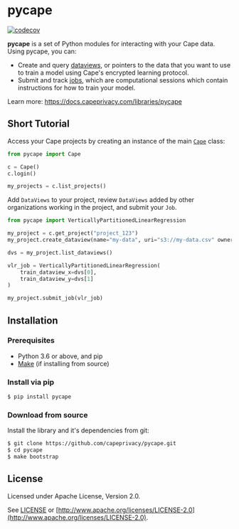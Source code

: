 # pycape

[![codecov](https://codecov.io/gh/capeprivacy/pycape/branch/main/graph/badge.svg?token=nimecXcQzo)](https://codecov.io/gh/capeprivacy/cape-ds)

**pycape** is a set of Python modules for interacting with your Cape data. Using pycape, you can:

- Create and query [dataviews](https://docs.capeprivacy.com/libraries/pycape/reference#pycapedataviews), or pointers to the data that you want to use to train a model using Cape's encrypted learning protocol.
- Submit and track [jobs](https://docs.capeprivacy.com/libraries/pycape/reference#pycapedataviews), which are computational sessions which contain instructions for how to train your model.

Learn more: https://docs.capeprivacy.com/libraries/pycape

## Short Tutorial
Access your Cape projects by creating an instance of the main [`Cape`](https://docs.capeprivacy.com/libraries/pycape/reference#pycapecape) class:
```python
from pycape import Cape

c = Cape()
c.login()

my_projects = c.list_projects()
```

Add `DataViews` to your project, review `DataViews` added by other organizations working in the project, and submit your `Job`.
```python  
from pycape import VerticallyPartitionedLinearRegression

my_project = c.get_project("project_123")
my_project.create_dataview(name="my-data", uri="s3://my-data.csv" owner_label="my-org")

dvs = my_project.list_dataviews()

vlr_job = VerticallyPartitionedLinearRegression(
    train_dataview_x=dvs[0],
    train_dataview_y=dvs[1]
)

my_project.submit_job(vlr_job)
```

## Installation

### Prerequisites

* Python 3.6 or above, and pip
* [Make](https://www.gnu.org/software/make/) (if installing from source)

### Install via pip
```sh
$ pip install pycape
```

### Download from source

Install the library and it's dependencies from git: 

```sh
$ git clone https://github.com/capeprivacy/pycape.git
$ cd pycape
$ make bootstrap
```

## License
Licensed under Apache License, Version 2.0.

See [LICENSE](https://github.com/capeprivacy/cape-python/blob/master/LICENSE) or [http://www.apache.org/licenses/LICENSE-2.0](http://www.apache.org/licenses/LICENSE-2.0).


